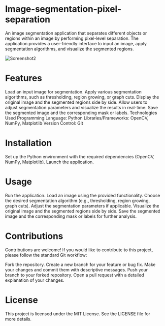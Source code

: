 # Image-segmentation-pixel-separation
An image segmentation application that separates different objects or regions within an image by performing pixel-level separation. The application provides a user-friendly interface to input an image, apply segmentation algorithms, and visualize the segmented regions.


![Screenshot2](https://github.com/yesiamrajeev/Image-segmentation-pixel-separation/assets/125568812/52b9b5bf-8cfb-4eac-97c7-4de76b406329)


# Features
Load an input image for segmentation.
Apply various segmentation algorithms, such as thresholding, region growing, or graph cuts.
Display the original image and the segmented regions side by side.
Allow users to adjust segmentation parameters and visualize the results in real-time.
Save the segmented image and the corresponding mask or labels.
Technologies Used
Programming Language: Python
Libraries/Frameworks: OpenCV, NumPy, Matplotlib
Version Control: Git
# Installation
Set up the Python environment with the required dependencies (OpenCV, NumPy, Matplotlib).
Launch the application.
# Usage
Run the application.
Load an image using the provided functionality.
Choose the desired segmentation algorithm (e.g., thresholding, region growing, graph cuts).
Adjust the segmentation parameters if applicable.
Visualize the original image and the segmented regions side by side.
Save the segmented image and the corresponding mask or labels for further analysis.
# Contributions
Contributions are welcome! If you would like to contribute to this project, please follow the standard Git workflow:

Fork the repository.
Create a new branch for your feature or bug fix.
Make your changes and commit them with descriptive messages.
Push your branch to your forked repository.
Open a pull request with a detailed explanation of your changes.
# License
This project is licensed under the MIT License. See the LICENSE file for more details.
